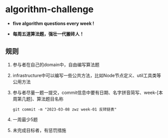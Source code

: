 # algorithm-challenge
- **five algorithm questions every week !**

- **每周五道算法题，强壮一代搬砖人！**

## 规则

1. 参与者在自己的domain中，自由编写算法题

2. infrastructure中可以编写一些公共方法，比如Node节点定义、util工具类等公用方法

3. 参与者尽量一题一提交，commit信息中要有日期、名字拼音简写、week-[本周第几题]、算法题目名称

   ```shell
   git commit -m "2023-03-08 zwz week-01 反转链表"
   ```

4. 一周最少5题

5. 未完成目标者，有惩罚措施
